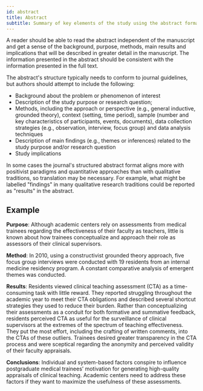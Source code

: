 ```yaml
---
id: abstract 
title: Abstract
subtitle: Summary of key elements of the study using the abstract format of the intended publication; typically includes background, purpose, methods, results, and conclusions.
---
```

A reader should be able to read the abstract independent of the manuscript and get a sense of the background, purpose, methods, main results and implications that will be described in greater detail in the manuscript. The information presented in the abstract should be consistent with the information presented in the full text.

The abstract's structure typically needs to conform to journal guidelines, but authors should attempt to include the following:

* Background about the problem or phenomenon of interest
* Description of the study purpose or research question;
* Methods, including the approach or perspective (e.g., general inductive, grounded
theory), context (setting, time period), sample (number and key characteristics of participants, events, documents), data collection strategies (e.g., observation, interview, focus group) and data analysis techniques
* Description of main findings (e.g., themes or inferences) related to the study purpose and/or research question
* Study implications

In some cases the journal's structured abstract format aligns more with positivist paradigms and quantitative approaches than with qualitative traditions, so translation may be necessary. For example, what might be labelled "findings" in many qualitative research traditions could be reported as "results" in the abstract.

## Example

__Purpose__: Although academic centers rely on assessments from medical trainees regarding the effectiveness of their faculty as teachers, little is known about how trainees conceptualize and approach their role as assessors of their clinical supervisors.

__Method__: In 2010, using a constructivist grounded theory approach, five focus group interviews were conducted with 19 residents from an internal medicine residency program. A constant comparative analysis of emergent themes was conducted.

__Results__: Residents viewed clinical teaching assessment (CTA) as a time-consuming task with little reward. They reported struggling throughout the academic year to meet their CTA obligations and described several shortcut strategies they used to reduce their burden. Rather than conceptualizing their assessments as a conduit for both formative and summative feedback, residents perceived CTA as useful for the surveillance of clinical supervisors at the extremes of the spectrum of teaching effectiveness. They put the most effort, including the crafting of written comments, into the CTAs of these outliers. Trainees desired greater transparency in the CTA process and were sceptical regarding the anonymity and perceived validity of their faculty appraisals.

__Conclusions__: Individual and system-based factors conspire to influence postgraduate medical trainees’ motivation for generating high-quality appraisals of clinical teaching. Academic centers need to address these factors if they want to maximize the usefulness of these assessments.
